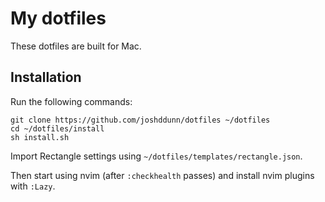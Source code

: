 # My dotfiles

These dotfiles are built for Mac.

## Installation

Run the following commands:

    git clone https://github.com/joshddunn/dotfiles ~/dotfiles
    cd ~/dotfiles/install
    sh install.sh

Import Rectangle settings using `~/dotfiles/templates/rectangle.json`.

Then start using nvim (after `:checkhealth` passes) and install nvim plugins with `:Lazy`.
